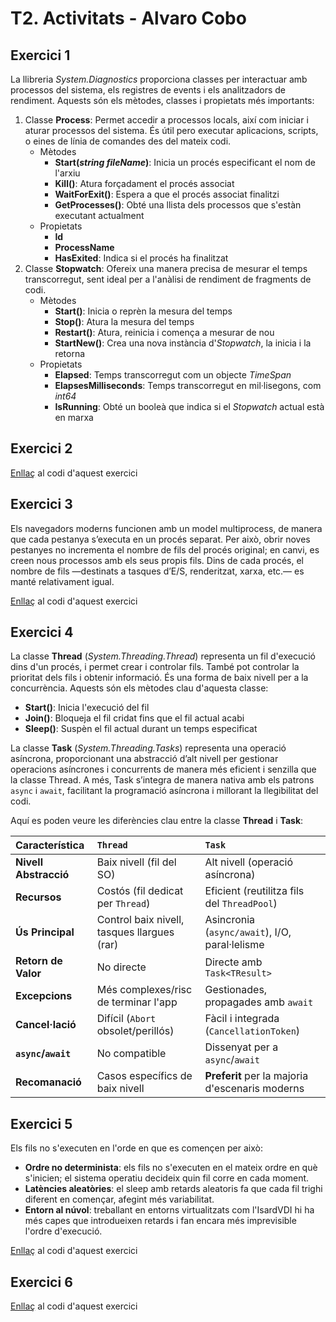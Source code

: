 # T2. Activitats - Alvaro Cobo

## Exercici 1
La llibreria _System.Diagnostics_ proporciona classes per interactuar amb processos del sistema, els registres de events i
els analitzadors de rendiment. Aquests són els mètodes, classes i propietats més importants:
1. Classe **Process**: Permet accedir a processos locals, així com iniciar i aturar processos del sistema. És útil pero executar aplicacions,
  scripts, o eines de línia de comandes des del mateix codi.
   - Mètodes
     - **Start(_string fileName_)**: Inicia un procés especificant el nom de l'arxiu
     - **Kill()**: Atura forçadament el procés associat
     - **WaitForExit()**: Espera a que el procés associat finalitzi
     - **GetProcesses()**: Obté una llista dels processos que s'estàn executant actualment
   - Propietats
     - **Id**
     - **ProcessName**
     - **HasExited**: Indica si el procés ha finalitzat
2. Classe **Stopwatch**: Ofereix una manera precisa de mesurar el temps transcorregut, sent ideal per a l'anàlisi de rendiment de fragments
   de codi.
   - Mètodes
     - **Start()**: Inicia o reprèn la mesura del temps
     - **Stop()**: Atura la mesura del temps
     - **Restart()**: Atura, reinicia i comença a mesurar de nou
     - **StartNew()**: Crea una nova instància d'_Stopwatch_, la inicia i la retorna
   - Propietats
     - **Elapsed**: Temps transcorregut com un objecte _TimeSpan_
     - **ElapsesMilliseconds**: Temps transcorregut en mil·lisegons, com _int64_
     - **IsRunning**: Obté un booleà que indica si el _Stopwatch_ actual està en marxa

## Exercici 2
[Enllaç](https://github.com/ITB-DAMv1/m09t2-activitats-alCobo01/blob/main/Codi%20M9-T2.%20Activitats/Exercicis.cs) al codi d'aquest exercici

## Exercici 3
Els navegadors moderns funcionen amb un model multiprocess, de manera que cada pestanya s’executa en un procés separat. Per això, obrir noves pestanyes no incrementa el nombre de fils del procés original; en canvi, es creen nous processos amb els seus propis fils. Dins de cada procés, el nombre de fils —destinats a tasques d’E/S, renderitzat, xarxa, etc.— es manté relativament igual.

[Enllaç](https://github.com/ITB-DAMv1/m09t2-activitats-alCobo01/blob/main/Codi%20M9-T2.%20Activitats/Exercicis.cs) al codi d'aquest exercici


## Exercici 4
La classe **Thread** (_System.Threading.Thread_) representa un fil d'execució dins d'un procés, i permet crear i controlar fils.
També pot controlar la prioritat dels fils i obtenir informació. És una forma de baix nivell per a la concurrència. Aquests són els
mètodes clau d'aquesta classe:
- **Start()**: Inicia l'execució del fil
- **Join()**: Bloqueja el fil cridat fins que el fil actual acabi
- **Sleep()**: Suspèn el fil actual durant un temps especificat

La classe **Task** (_System.Threading.Tasks_) representa una operació asíncrona, proporcionant una abstracció d’alt nivell per 
gestionar operacions asíncrones i concurrents de manera més eficient i senzilla que la classe Thread. A més, Task s’integra de 
manera nativa amb els patrons `async` i `await`, facilitant la programació asíncrona i millorant la llegibilitat del codi.

Aquí es poden veure les diferències clau entre la classe **Thread** i **Task**:

| Característica        | `Thread`                                    | `Task`                                          |
|:----------------------|:--------------------------------------------|:------------------------------------------------|
| **Nivell Abstracció** | Baix nivell (fil del SO)                    | Alt nivell (operació asíncrona)                 |
| **Recursos**          | Costós (fil dedicat per `Thread`)           | Eficient (reutilitza fils del `ThreadPool`)     |
| **Ús Principal**      | Control baix nivell, tasques llargues (rar) | Asincronia (`async/await`), I/O, paral·lelisme  |
| **Retorn de Valor**   | No directe                                  | Directe amb `Task<TResult>`                     |
| **Excepcions**        | Més complexes/risc de terminar l'app        | Gestionades, propagades amb `await`             |
| **Cancel·lació**      | Difícil (`Abort` obsolet/perillós)          | Fàcil i integrada (`CancellationToken`)         |
| **`async`/`await`**   | No compatible                               | Dissenyat per a `async`/`await`                 |
| **Recomanació**       | Casos específics de baix nivell             | **Preferit** per la majoria d'escenaris moderns |


## Exercici 5
Els fils no s'executen en l'orde en que es començen per això:
- **Ordre no determinista**: els fils no s'executen en el mateix ordre en què s'inicien; el sistema operatiu decideix quin fil corre en cada moment.
- **Latències aleatòries**: el sleep amb retards aleatoris fa que cada fil trighi diferent en començar, afegint més variabilitat.
- **Entorn al núvol**: treballant en entorns virtualitzats com l'IsardVDI hi ha més capes que introdueixen retards i fan encara més imprevisible l'ordre d'execució.

[Enllaç](https://github.com/ITB-DAMv1/m09t2-activitats-alCobo01/blob/main/Codi%20M9-T2.%20Activitats/Exercicis.cs) al codi d'aquest exercici

## Exercici 6
[Enllaç](https://github.com/ITB-DAMv1/m09t2-activitats-alCobo01/blob/main/Codi%20M9-T2.%20Activitats/Exercicis.cs) al codi d'aquest exercici

